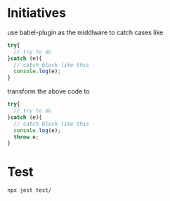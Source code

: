 # Initiatives

use babel-plugin as the middlware to catch cases like 

```js
try{
  // try to do
}catch (e){
  // catch block like this
  console.log(e); 
}
```
transform the above code to
```js
try{
  // try to do
}catch (e){
  // catch block like this
  console.log(e); 
  throw e;
}
```

# Test
`npx jest test/`
